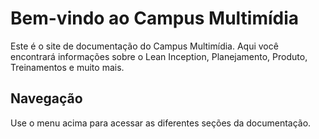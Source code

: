 # Bem-vindo ao Campus Multimídia

Este é o site de documentação do Campus Multimídia. Aqui você encontrará informações sobre o Lean Inception, Planejamento, Produto, Treinamentos e muito mais.

## Navegação
Use o menu acima para acessar as diferentes seções da documentação.

